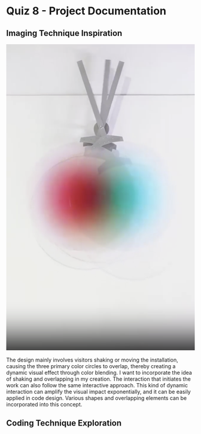# Quiz 8 - Project Documentation
## Imaging Technique Inspiration
![Image 1](readmeImages/image-1.png)

The design mainly involves visitors shaking or moving the installation, causing the three primary color circles to overlap, thereby creating a dynamic visual effect through color blending. I want to incorporate the idea of shaking and overlapping in my creation. The interaction that initiates the work can also follow the same interactive approach. This kind of dynamic interaction can amplify the visual impact exponentially, and it can be easily applied in code design. Various shapes and overlapping elements can be incorporated into this concept.
## Coding Technique Exploration
